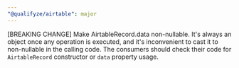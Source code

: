 ```yaml
---
"@qualifyze/airtable": major
---
```


[BREAKING CHANGE] Make AirtableRecord.data non-nullable.
It's always an object once any operation is executed, and it's inconvenient
to cast it to non-nullable in the calling code. The consumers should check
their code for `AirtableRecord` constructor or `data` property usage.
